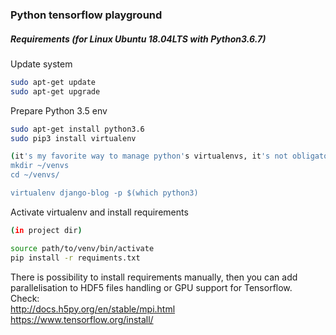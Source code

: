 ### Python tensorflow playground

##### Requirements (for Linux Ubuntu 18.04LTS with Python3.6.7)

Update system
```bash
sudo apt-get update
sudo apt-get upgrade
```

Prepare Python 3.5 env
```bash
sudo apt-get install python3.6
sudo pip3 install virtualenv

(it's my favorite way to manage python's virtualenvs, it's not obligatory or something)
mkdir ~/venvs
cd ~/venvs/

virtualenv django-blog -p $(which python3)
```

Activate virtualenv and install requirements
```bash
(in project dir)

source path/to/venv/bin/activate
pip install -r requiments.txt
```

There is possibility to install requirements manually, then you can add parallelisation to HDF5 files handling or GPU support for Tensorflow.  
Check:   
http://docs.h5py.org/en/stable/mpi.html  
https://www.tensorflow.org/install/